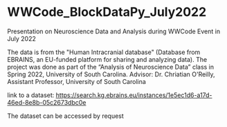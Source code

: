 # WWCode_BlockDataPy_July2022
Presentation on Neuroscience Data and Analysis during WWCode Event in July 2022


The data is from the "Human Intracranial database" (Database from EBRAINS, an EU-funded platform for sharing and analyzing data).
The project was done as part of the “Analysis of Neuroscience Data” class in Spring 2022, University of South Carolina.
Advisor: Dr. Chriatian O'Reilly, Assistant Professor, University of South Carolina

link to a dataset: https://search.kg.ebrains.eu/instances/1e5ec1d6-a17d-46ed-8e8b-05c2673dbc0e

The dataset can be accessed by request 

